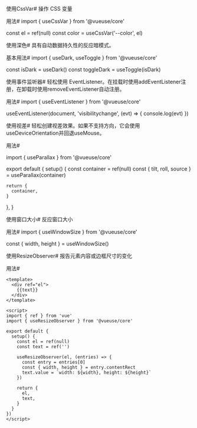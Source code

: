使用CssVar#
操作 CSS 变量

用法#
import { useCssVar } from '@vueuse/core'

const el = ref(null)
const color = useCssVar('--color', el)

使用深色#
具有自动数据持久性的反应暗模式。

基本用法#
import { useDark, useToggle } from '@vueuse/core'

const isDark = useDark()
const toggleDark = useToggle(isDark)


使用事件监听器#
轻松使用 EventListener。在挂载时使用addEventListener注册，在卸载时使用removeEventListener自动注册。

用法#
import { useEventListener } from '@vueuse/core'

useEventListener(document, 'visibilitychange', (evt) => { console.log(evt) })


使用视差#
轻松创建视差效果。如果不支持方向，它会使用useDeviceOrientation并回退useMouse。

用法#
<div ref='container'>
</div>
import { useParallax } from '@vueuse/core'

export default {
setup() {
const container = ref(null)
const { tilt, roll, source } = useParallax(container)

    return {
      container,
    }
},
}


使用窗口大小#
反应窗口大小

用法#
import { useWindowSize } from '@vueuse/core'

const { width, height } = useWindowSize()

使用ResizeObserver#
报告元素内容或边框尺寸的变化

用法#
````
<template>
  <div ref="el">
    {{text}}
  </div>
</template>

<script>
import { ref } from 'vue'
import { useResizeObserver } from '@vueuse/core'

export default {
  setup() {
    const el = ref(null)
    const text = ref('')

    useResizeObserver(el, (entries) => {
      const entry = entries[0]
      const { width, height } = entry.contentRect
      text.value = `width: ${width}, height: ${height}`
    })

    return {
      el,
      text,
    }
  }
})
</script>

````